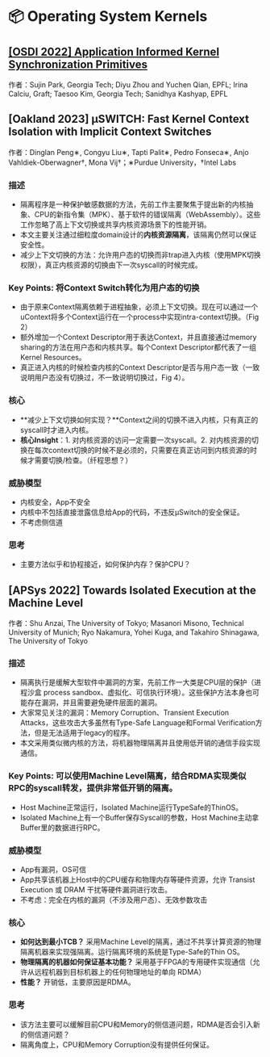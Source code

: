 # 📦 Operating System Kernels

## [\[OSDI 2022\] Application Informed Kernel Synchronization Primitives](../conference/osdi/park.md)
作者：Sujin Park, Georgia Tech; Diyu Zhou and Yuchen Qian, EPFL; Irina Calciu, Graft; Taesoo Kim, Georgia Tech; Sanidhya Kashyap, EPFL

## \[Oakland 2023\] μSWITCH: Fast Kernel Context Isolation with Implicit Context Switches
作者：Dinglan Peng∗, Congyu Liu∗, Tapti Palit∗, Pedro Fonseca∗, Anjo Vahldiek-Oberwagner†, Mona Vij†；∗Purdue University，†Intel Labs

### 描述
- 隔离程序是一种保护敏感数据的方法，先前工作主要聚焦于提出新的内核抽象、CPU的新指令集（MPK）、基于软件的错误隔离（WebAssembly）。这些工作忽略了高上下文切换或共享内核资源场景下的性能开销。
- 本文主要关注通过细粒度domain设计的**内核资源隔离**，该隔离仍然可以保证安全性。
- 减少上下文切换的方法：允许用户态的切换而非trap进入内核（使用MPK切换权限），真正内核资源的切换由下一次syscall的时候完成。

### Key Points: 将Context Switch转化为用户态的切换
- 由于原来Context隔离依赖于进程抽象，必须上下文切换。现在可以通过一个uContext将多个Context运行在一个process中实现intra-context切换。（Fig 2）
- 额外增加一个Context Descriptor用于表达Context，并且直接通过memory sharing的方法在用户态和内核共享。每个Context Descriptor都代表了一组Kernel Resources。
- 真正进入内核的时候检查内核的Context Descriptor是否与用户态一致（一致说明用户态没有切换过，不一致说明切换过，Fig 4）。

### 核心
- **减少上下文切换如何实现？**Context之间的切换不进入内核，只有真正的syscall时才进入内核。
- **核心Insight**：1. 对内核资源的访问一定需要一次syscall。2. 对内核资源的切换在每次context切换的时候不是必须的，只需要在真正访问到内核资源的时候才需要切换/检查。（纤程思想？）

### 威胁模型
- 内核安全，App不安全
- 内核中不包括直接泄露信息给App的代码，不违反µSwitch的安全保证。
- 不考虑侧信道

### 思考
- 主要方法似乎和协程接近，如何保护内存？保护CPU？

## \[APSys 2022\] Towards Isolated Execution at the Machine Level
作者：Shu Anzai, The University of Tokyo; Masanori Misono, Technical University of Munich; Ryo Nakamura, Yohei Kuga, and Takahiro Shinagawa, The University of Tokyo

### 描述
- 隔离执行是缓解大型软件中漏洞的方案，先前工作一大类是CPU层的保护（进程沙盒 process sandbox、虚拟化、可信执行环境）。这些保护方法本身也可能存在漏洞，并且需要避免硬件层面的漏洞。
- 大家常见关注的漏洞：Memory Corruption、Transient Execution Attacks，这些攻击大多虽然有Type-Safe Language和Formal Verification方法，但是无法适用于legacy的程序。
- 本文采用类似微内核的方法，将机器物理隔离并且使用低开销的通信手段实现通信。

### Key Points: 可以使用Machine Level隔离，结合RDMA实现类似RPC的syscall转发，提供非常低开销的隔离。
- Host Machine正常运行，Isolated Machine运行TypeSafe的ThinOS。
- Isolated Machine上有一个Buffer保存Syscall的参数，Host Machine主动拿Buffer里的数据进行RPC。

### 威胁模型
- App有漏洞，OS可信
- App共享该机器上Host中的CPU缓存和物理内存等硬件资源，允许 Transist Execution 或 DRAM 干扰等硬件漏洞进行攻击。
- 不考虑：完全在内核的漏洞（不涉及用户态）、无效参数攻击

### 核心
- **如何达到最小TCB？** 采用Machine Level的隔离，通过不共享计算资源的物理隔离机器来实现强隔离。运行隔离环境的系统是Type-Safe的Thin OS。
- **物理隔离的机器如何保证基本功能？** 采用基于FPGA的专用硬件实现通信（允许从远程机器到目标机器上的任何物理地址的单向 RDMA）
- **性能？** 开销低，主要原因是RDMA。

### 思考
- 该方法主要可以缓解目前CPU和Memory的侧信道问题，RDMA是否会引入新的侧信道问题？
- 隔离角度上，CPU和Memory Corruption没有提供任何保证。
